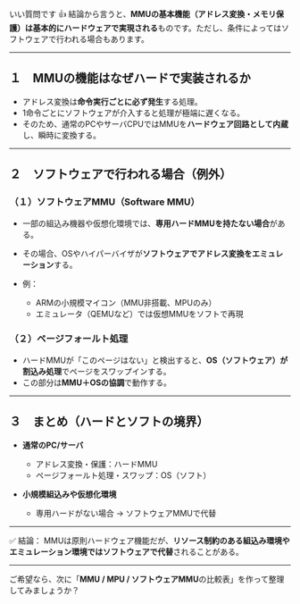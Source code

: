 いい質問です 👍
結論から言うと、**MMUの基本機能（アドレス変換・メモリ保護）は基本的にハードウェアで実現される**ものです。ただし、条件によってはソフトウェアで行われる場合もあります。

---

## １　MMUの機能はなぜハードで実装されるか

* アドレス変換は**命令実行ごとに必ず発生**する処理。
* 1命令ごとにソフトウェアが介入すると処理が極端に遅くなる。
* そのため、通常のPCやサーバCPUではMMUを**ハードウェア回路として内蔵**し、瞬時に変換する。

---

## ２　ソフトウェアで行われる場合（例外）

### （１）ソフトウェアMMU（Software MMU）

* 一部の組込み機器や仮想化環境では、**専用ハードMMUを持たない場合**がある。
* その場合、OSやハイパーバイザが**ソフトウェアでアドレス変換をエミュレーション**する。
* 例：

  * ARMの小規模マイコン（MMU非搭載、MPUのみ）
  * エミュレータ（QEMUなど）では仮想MMUをソフトで再現

### （２）ページフォールト処理

* ハードMMUが「このページはない」と検出すると、**OS（ソフトウェア）が割込み処理**でページをスワップインする。
* この部分は**MMU＋OSの協調**で動作する。

---

## ３　まとめ（ハードとソフトの境界）

* **通常のPC/サーバ**

  * アドレス変換・保護：ハードMMU
  * ページフォールト処理・スワップ：OS（ソフト）
* **小規模組込みや仮想化環境**

  * 専用ハードがない場合 → ソフトウェアMMUで代替

---

✅ 結論：
MMUは原則ハードウェア機能だが、**リソース制約のある組込み環境やエミュレーション環境ではソフトウェアで代替**されることがある。

---

ご希望なら、次に「**MMU / MPU / ソフトウェアMMU**の比較表」を作って整理してみましょうか？
